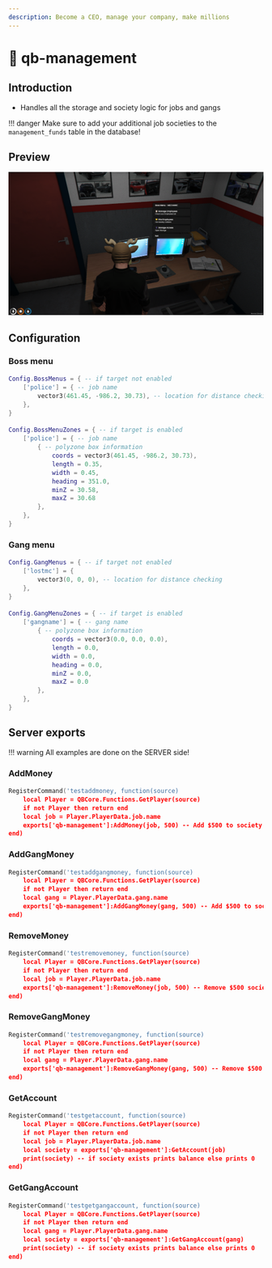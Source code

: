 ```yaml
---
description: Become a CEO, manage your company, make millions
---
```


# 👔 qb-management

## Introduction

* Handles all the storage and society logic for jobs and gangs&#x20;

!!! danger
    Make sure to add your additional job societies to the `management_funds` table in the database!


## Preview

![](../../assets/images/manangment.png)

## Configuration

### Boss menu

```lua
Config.BossMenus = { -- if target not enabled
    ['police'] = { -- job name
        vector3(461.45, -986.2, 30.73), -- location for distance checking
    },
}

Config.BossMenuZones = { -- if target is enabled
    ['police'] = { -- job name
        { -- polyzone box information
            coords = vector3(461.45, -986.2, 30.73),
            length = 0.35,
            width = 0.45,
            heading = 351.0,
            minZ = 30.58,
            maxZ = 30.68
        },
    },
}
```

### Gang menu

```lua
Config.GangMenus = { -- if target not enabled
    ['lostmc'] = {
        vector3(0, 0, 0), -- location for distance checking
    },
}

Config.GangMenuZones = { -- if target is enabled
    ['gangname'] = { -- gang name
        { -- polyzone box information
            coords = vector3(0.0, 0.0, 0.0),
            length = 0.0,
            width = 0.0,
            heading = 0.0,
            minZ = 0.0,
            maxZ = 0.0
        },
    },
}
```

## Server exports

!!! warning
    All examples are done on the SERVER side!


### AddMoney

```lua
RegisterCommand('testaddmoney, function(source)
    local Player = QBCore.Functions.GetPlayer(source)
    if not Player then return end
    local job = Player.PlayerData.job.name
    exports['qb-management']:AddMoney(job, 500) -- Add $500 to society account
end)
```

### AddGangMoney

```lua
RegisterCommand('testaddgangmoney, function(source)
    local Player = QBCore.Functions.GetPlayer(source)
    if not Player then return end
    local gang = Player.PlayerData.gang.name
    exports['qb-management']:AddGangMoney(gang, 500) -- Add $500 to society
end)
```

### RemoveMoney

```lua
RegisterCommand('testremovemoney, function(source)
    local Player = QBCore.Functions.GetPlayer(source)
    if not Player then return end
    local job = Player.PlayerData.job.name
    exports['qb-management']:RemoveMoney(job, 500) -- Remove $500 society account
end)
```

### RemoveGangMoney

```lua
RegisterCommand('testremovegangmoney, function(source)
    local Player = QBCore.Functions.GetPlayer(source)
    if not Player then return end
    local gang = Player.PlayerData.gang.name
    exports['qb-management']:RemoveGangMoney(gang, 500) -- Remove $500 society
end)
```

### GetAccount

```lua
RegisterCommand('testgetaccount, function(source)
    local Player = QBCore.Functions.GetPlayer(source)
    if not Player then return end
    local job = Player.PlayerData.job.name
    local society = exports['qb-management']:GetAccount(job)
    print(society) -- if society exists prints balance else prints 0
end)
```

### GetGangAccount

```lua
RegisterCommand('testgetgangaccount, function(source)
    local Player = QBCore.Functions.GetPlayer(source)
    if not Player then return end
    local gang = Player.PlayerData.gang.name
    local society = exports['qb-management']:GetGangAccount(gang)
    print(society) -- if society exists prints balance else prints 0
end)
```
